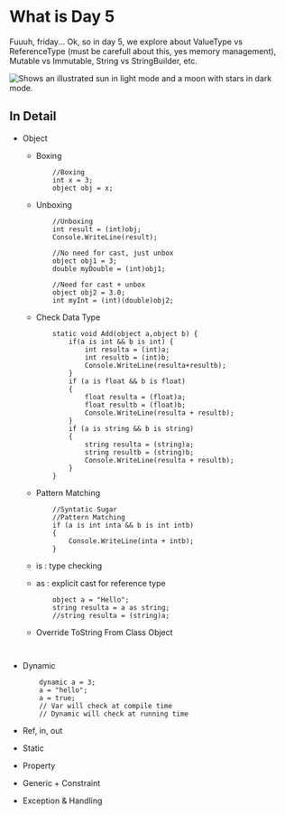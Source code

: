 # What is Day 5
Fuuuh, friday...
Ok, so in day 5, we explore about ValueType vs ReferenceType (must be carefull about this, yes memory management), Mutable vs Immutable, String vs StringBuilder, etc.

<picture>
  <source media="(prefers-color-scheme: dark)" srcset="https://user-images.githubusercontent.com/25423296/163456776-7f95b81a-f1ed-45f7-b7ab-8fa810d529fa.png">
  <source media="(prefers-color-scheme: light)" srcset="https://user-images.githubusercontent.com/25423296/163456779-a8556205-d0a5-45e2-ac17-42d089e3c3f8.png">
  <img alt="Shows an illustrated sun in light mode and a moon with stars in dark mode." src="https://user-images.githubusercontent.com/25423296/163456779-a8556205-d0a5-45e2-ac17-42d089e3c3f8.png">
</picture>

## In Detail
* Object
    * Boxing

        ```
            //Boxing
            int x = 3;
            object obj = x;
        ```

    * Unboxing

        ```
            //Unboxing
            int result = (int)obj;
            Console.WriteLine(result);
        ```

        ```
            //No need for cast, just unbox
            object obj1 = 3;
            double myDouble = (int)obj1;
        ```

        ```
            //Need for cast + unbox
            object obj2 = 3.0;
            int myInt = (int)(double)obj2;
        ```

    * Check Data Type

        ```
            static void Add(object a,object b) {
                if(a is int && b is int) {
                    int resulta = (int)a;
                    int resultb = (int)b;
                    Console.WriteLine(resulta+resultb);
                }
                if (a is float && b is float)
                {
                    float resulta = (float)a;
                    float resultb = (float)b;
                    Console.WriteLine(resulta + resultb);
                }
                if (a is string && b is string)
                {
                    string resulta = (string)a;
                    string resultb = (string)b;
                    Console.WriteLine(resulta + resultb);
                }
            }
        ```

    * Pattern Matching

        ```
            //Syntatic Sugar
            //Pattern Matching
            if (a is int inta && b is int intb)
            {
                Console.WriteLine(inta + intb);
            }
        ```

    * is : type checking
    * as : explicit cast for reference type

        ```
            object a = "Hello";
            string resulta = a as string;
            //string resulta = (string)a;
        ```

    * Override ToString From Class Object

        ```
            
        ```

* Dynamic

    ```
        dynamic a = 3;
        a = "hello";
        a = true;
        // Var will check at compile time
        // Dynamic will check at running time
    ```

* Ref, in, out
* Static
* Property
* Generic + Constraint
* Exception & Handling